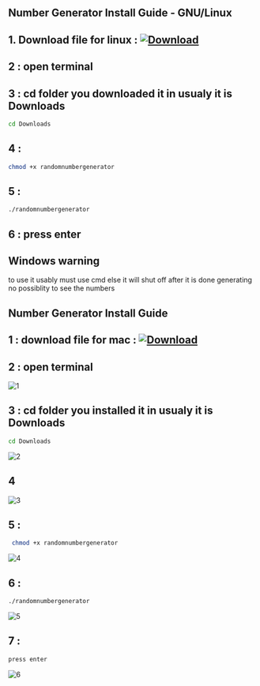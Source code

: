 

## Number Generator Install Guide - GNU/Linux

## 1. Download file for linux :  [![Download](https://github.com/cybergas123/random-number-generator/raw/main/randomnumbergenerator-mac)](https://github.com/cybergas123/random-number-generator/raw/main/randomnumbergenerator-linux)

 
## 2 :  open terminal


## 3 :  cd folder you downloaded it in usualy it is Downloads

```bash
cd Downloads
```


## 4 :  
```bash
chmod +x randomnumbergenerator
```
## 5 :
```bash
./randomnumbergenerator
```

## 6 : press enter


## Windows warning

to use it usably must use cmd  else it will shut off after it is done generating no possiblity to see the numbers



## Number Generator Install Guide


## 1 : download file for mac : [![Download](https://github.com/cybergas123/random-number-generator/raw/main/randomnumbergenerator-mac)](https://github.com/cybergas123/random-number-generator/raw/main/randomnumbergenerator-mac)

 
## 2 :  open terminal
![1](https://github.com/cybergas123/random-number-generator/assets/103848773/6c0f38da-9ea7-4072-865a-97a8ec244cf4)

## 3 :  cd folder you installed it in usualy it is Downloads

```bash
cd Downloads
```

![2](https://github.com/cybergas123/random-number-generator/assets/103848773/42bce3b8-4384-4d94-ae31-3017fde17622)

## 4
![3](https://github.com/cybergas123/random-number-generator/assets/103848773/212ee1ab-21ce-4558-a456-ce6fd89b0a00)

## 5 : 
```bash
 chmod +x randomnumbergenerator
```
![4](https://github.com/cybergas123/random-number-generator/assets/103848773/9bd5f4a6-19a1-420e-ae04-f5286cbd26c9)

## 6 : 
```bash
./randomnumbergenerator
```
![5](https://github.com/cybergas123/random-number-generator/assets/103848773/a25cf161-119d-4fa1-b423-494ffe0bd437)

## 7 : 
   ```bash
press enter
   ```
![6](https://github.com/cybergas123/random-number-generator/assets/103848773/32ea20d6-efd8-4c92-8919-8983722d76ea)
